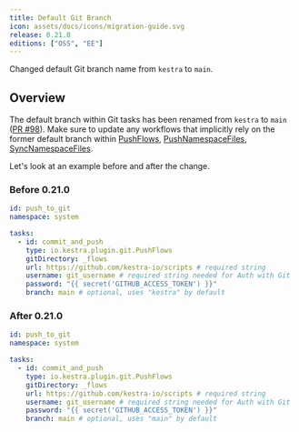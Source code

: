 ```yaml
---
title: Default Git Branch
icon: assets/docs/icons/migration-guide.svg
release: 0.21.0
editions: ["OSS", "EE"]
---
```


Changed default Git branch name from `kestra` to `main`.

## Overview

The default branch within Git tasks has been renamed from `kestra` to `main` ([PR #98](https://github.com/kestra-io/plugin-git/pull/98)). Make sure to update any workflows that implicitly rely on the former default branch within [PushFlows](/plugins/plugin-git/io.kestra.plugin.git.pushflows), [PushNamespaceFiles](/plugins/plugin-git/io.kestra.plugin.git.pushnamespacefiles), [SyncNamespaceFiles](/plugins/plugin-git/io.kestra.plugin.git.syncnamespacefiles).

Let's look at an example before and after the change.

### Before 0.21.0

```yaml
id: push_to_git
namespace: system

tasks:
  - id: commit_and_push
    type: io.kestra.plugin.git.PushFlows
    gitDirectory: _flows
    url: https://github.com/kestra-io/scripts # required string
    username: git_username # required string needed for Auth with Git
    password: "{{ secret('GITHUB_ACCESS_TOKEN') }}"
    branch: main # optional, uses "kestra" by default
```

### After 0.21.0

```yaml
id: push_to_git
namespace: system

tasks:
  - id: commit_and_push
    type: io.kestra.plugin.git.PushFlows
    gitDirectory: _flows
    url: https://github.com/kestra-io/scripts # required string
    username: git_username # required string needed for Auth with Git
    password: "{{ secret('GITHUB_ACCESS_TOKEN') }}"
    branch: main # optional, uses "main" by default
```